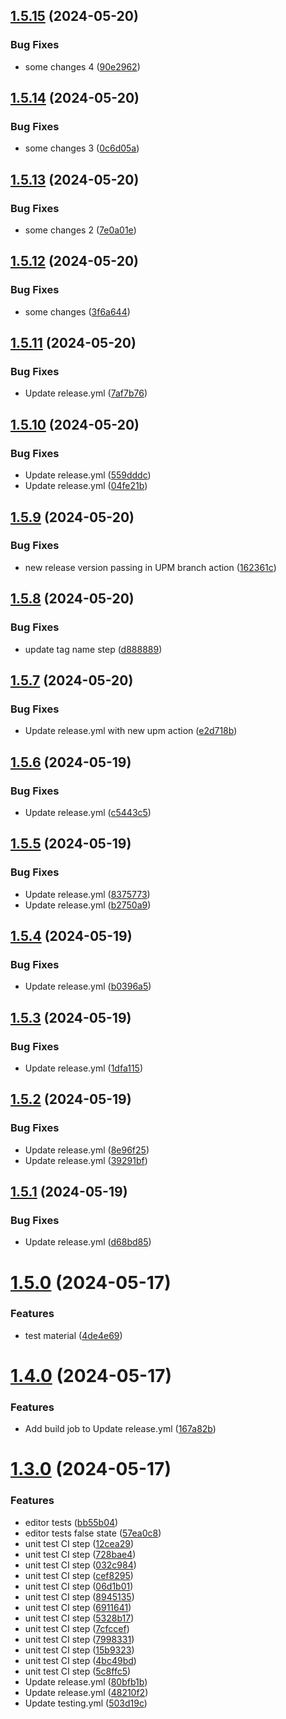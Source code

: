 ## [1.5.15](https://github.com/Preliy/upm-template/compare/v1.5.14...v1.5.15) (2024-05-20)


### Bug Fixes

* some changes 4 ([90e2962](https://github.com/Preliy/upm-template/commit/90e29623a881be31bdd76844a3c2f6daa42eae72))

## [1.5.14](https://github.com/Preliy/upm-template/compare/v1.5.13...v1.5.14) (2024-05-20)


### Bug Fixes

* some changes 3 ([0c6d05a](https://github.com/Preliy/upm-template/commit/0c6d05aafb617c276f80f88fab7c3c3bcede71bd))

## [1.5.13](https://github.com/Preliy/upm-template/compare/v1.5.12...v1.5.13) (2024-05-20)


### Bug Fixes

* some changes 2 ([7e0a01e](https://github.com/Preliy/upm-template/commit/7e0a01ecbb40b6eb40cb04ab7fb3fc48322b20ce))

## [1.5.12](https://github.com/Preliy/upm-template/compare/v1.5.11...v1.5.12) (2024-05-20)


### Bug Fixes

* some changes ([3f6a644](https://github.com/Preliy/upm-template/commit/3f6a6446511028cee1d47a43a78e6893848f26c5))

## [1.5.11](https://github.com/Preliy/upm-template/compare/v1.5.10...v1.5.11) (2024-05-20)


### Bug Fixes

* Update release.yml ([7af7b76](https://github.com/Preliy/upm-template/commit/7af7b7622db9c9bf4b55fa9d071b2a552e7e9dcc))

## [1.5.10](https://github.com/Preliy/upm-template/compare/v1.5.9...v1.5.10) (2024-05-20)


### Bug Fixes

* Update release.yml ([559dddc](https://github.com/Preliy/upm-template/commit/559dddcdf72bade6440738008a72c2c9eb2364af))
* Update release.yml ([04fe21b](https://github.com/Preliy/upm-template/commit/04fe21b4457a06db5e68dac04bdfb5cd23a07c90))

## [1.5.9](https://github.com/Preliy/upm-template/compare/v1.5.8...v1.5.9) (2024-05-20)


### Bug Fixes

* new release version passing in UPM branch action ([162361c](https://github.com/Preliy/upm-template/commit/162361c0dc4528c90e520509bd9d37185d6489a5))

## [1.5.8](https://github.com/Preliy/upm-template/compare/v1.5.7...v1.5.8) (2024-05-20)


### Bug Fixes

* update tag name step ([d888889](https://github.com/Preliy/upm-template/commit/d8888894ee381b0fc3d1c538fc77ec6c220b81a0))

## [1.5.7](https://github.com/Preliy/upm-template/compare/v1.5.6...v1.5.7) (2024-05-20)


### Bug Fixes

* Update release.yml with new upm action ([e2d718b](https://github.com/Preliy/upm-template/commit/e2d718b195160df63a517a136f42fee543c6edac))

## [1.5.6](https://github.com/Preliy/upm-template/compare/v1.5.5...v1.5.6) (2024-05-19)


### Bug Fixes

* Update release.yml ([c5443c5](https://github.com/Preliy/upm-template/commit/c5443c564afb1c06e2352577a43ef2964151ecc6))

## [1.5.5](https://github.com/Preliy/upm-template/compare/v1.5.4...v1.5.5) (2024-05-19)


### Bug Fixes

* Update release.yml ([8375773](https://github.com/Preliy/upm-template/commit/837577338b5bbbf93e01f5ae6b57854d0b98ef70))
* Update release.yml ([b2750a9](https://github.com/Preliy/upm-template/commit/b2750a9ad21324cc6cf8858cdbdb1a4b624e731b))

## [1.5.4](https://github.com/Preliy/upm-template/compare/v1.5.3...v1.5.4) (2024-05-19)


### Bug Fixes

* Update release.yml ([b0396a5](https://github.com/Preliy/upm-template/commit/b0396a5a36c7b3179c8b9aff192c6cb476a39e7c))

## [1.5.3](https://github.com/Preliy/upm-template/compare/v1.5.2...v1.5.3) (2024-05-19)


### Bug Fixes

* Update release.yml ([1dfa115](https://github.com/Preliy/upm-template/commit/1dfa1155f0b3083635d595d7697b9458d0b64d80))

## [1.5.2](https://github.com/Preliy/upm-template/compare/v1.5.1...v1.5.2) (2024-05-19)


### Bug Fixes

* Update release.yml ([8e96f25](https://github.com/Preliy/upm-template/commit/8e96f2521ce4b4cff9ea14b87a9e0b43da79f447))
* Update release.yml ([39291bf](https://github.com/Preliy/upm-template/commit/39291bf14b12fb5b03aa982283d60a96dd16d854))

## [1.5.1](https://github.com/Preliy/upm-template/compare/v1.5.0...v1.5.1) (2024-05-19)


### Bug Fixes

* Update release.yml ([d68bd85](https://github.com/Preliy/upm-template/commit/d68bd854a98b55230f993f56750bd3e1995e52ee))

# [1.5.0](https://github.com/Preliy/upm-template/compare/v1.4.0...v1.5.0) (2024-05-17)


### Features

* test material ([4de4e69](https://github.com/Preliy/upm-template/commit/4de4e6983f4bc4c472364ad873b00d852b13c097))

# [1.4.0](https://github.com/Preliy/upm-template/compare/v1.3.0...v1.4.0) (2024-05-17)


### Features

* Add build job to Update release.yml ([167a82b](https://github.com/Preliy/upm-template/commit/167a82b071310d4a23087d1726652a89f7a0cb28))

# [1.3.0](https://github.com/Preliy/upm-template/compare/v1.2.0...v1.3.0) (2024-05-17)


### Features

* editor tests ([bb55b04](https://github.com/Preliy/upm-template/commit/bb55b04c8a0c40dc4dd2cfe0de3e96ccfb8830d9))
* editor tests false state ([57ea0c8](https://github.com/Preliy/upm-template/commit/57ea0c8a310cb61fcf74caaee10b197ec1a2da25))
* unit test CI step ([12cea29](https://github.com/Preliy/upm-template/commit/12cea29d27d7b242823b57ac3d29312e6b85c00c))
* unit test CI step ([728bae4](https://github.com/Preliy/upm-template/commit/728bae425012c575201c11fea4e5110864fb4ea4))
* unit test CI step ([032c984](https://github.com/Preliy/upm-template/commit/032c984c045fde73f42149703c13d9fa4f6953bd))
* unit test CI step ([cef8295](https://github.com/Preliy/upm-template/commit/cef8295e9537ffe5a33482dd0c444abbecfac5a6))
* unit test CI step ([06d1b01](https://github.com/Preliy/upm-template/commit/06d1b016e42fc3285b31774a05e4b9f94b712f5b))
* unit test CI step ([8945135](https://github.com/Preliy/upm-template/commit/8945135c0c3c0a4d01c91aaaea1906211f323c5e))
* unit test CI step ([6911641](https://github.com/Preliy/upm-template/commit/69116410820ab33db07a4a60d0ec4cbed51550df))
* unit test CI step ([5328b17](https://github.com/Preliy/upm-template/commit/5328b174b4f5d1ed0e889226275391840068406f))
* unit test CI step ([7cfccef](https://github.com/Preliy/upm-template/commit/7cfccef20860a1552628e74b0fcebcd61934f411))
* unit test CI step ([7998331](https://github.com/Preliy/upm-template/commit/7998331b3ee73393f2eb829146ee0224d6e02adc))
* unit test CI step ([15b9323](https://github.com/Preliy/upm-template/commit/15b9323efd646704a6ea1623518f366b536002fb))
* unit test CI step ([4bc49bd](https://github.com/Preliy/upm-template/commit/4bc49bdc05c1da765b2e86b995bf25fb9fe31500))
* unit test CI step ([5c8ffc5](https://github.com/Preliy/upm-template/commit/5c8ffc5375eb44ae6f0a08908d1c6abdce9eb615))
* Update release.yml ([80bfb1b](https://github.com/Preliy/upm-template/commit/80bfb1bc7bac03095ff50bc0595838ca4de35739))
* Update release.yml ([48210f2](https://github.com/Preliy/upm-template/commit/48210f2482011dc994e451d82d70434f79cc450e))
* Update testing.yml ([503d19c](https://github.com/Preliy/upm-template/commit/503d19c60afab6ceb7c5bcadfcf5b7f0df6ae4a0))
